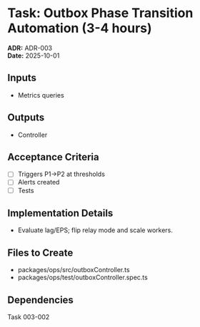 # Task: Outbox Phase Transition Automation (3-4 hours)
**ADR:** ADR-003  
**Date:** 2025-10-01

## Inputs
- Metrics queries

## Outputs
- Controller

## Acceptance Criteria
- [ ] Triggers P1→P2 at thresholds
- [ ] Alerts created
- [ ] Tests

## Implementation Details
- Evaluate lag/EPS; flip relay mode and scale workers.

## Files to Create
- packages/ops/src/outboxController.ts
- packages/ops/test/outboxController.spec.ts

## Dependencies
Task 003-002
